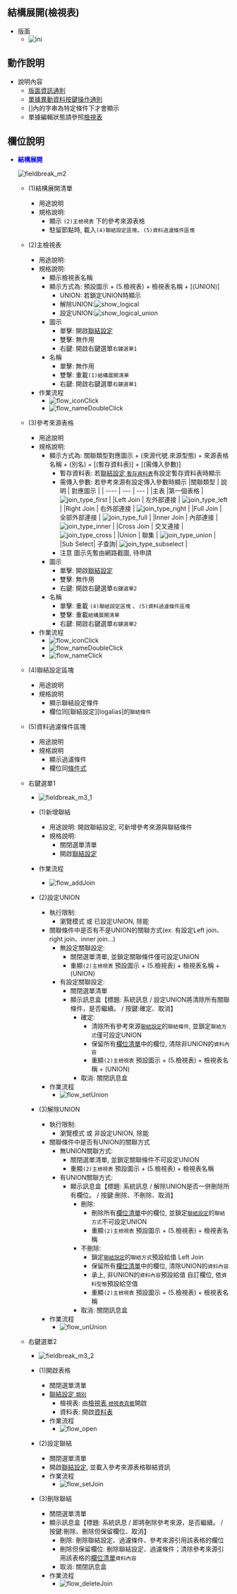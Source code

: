 ## <div id="layout">結構展開<path>(檢視表)</path></div>

* 版面
  * ![ini]

## <div id="form-action">動作說明</div>

* 說明內容
  * [版面資訊通則](../RulesOther/README.md#ruleother1)
  * [單據異動資料按鍵操作通則](../RulesButton/README#rulebutton2)
  * []內的字串為特定條件下才會顯示
  * 單據編輯狀態請參照[檢視表][index]

## <div id="object-desc">欄位說明</div>
* <p id="fieldbreak1" style="color:blue;font-weight:bold">結構展開</p>
 
    ![fieldbreak_m2]

  * <t>(1)結構展開清單</t>
    * 用途說明
    * 規格說明:
      * 顯示 `(2)主檢視表` 下的參考來源表格
      * 駐留節點時, 載入`(4)聯結設定區塊`、`(5)資料過濾條件區塊`
  * <t>(2)主檢視表</t>
    * 用途說明:
    * 規格說明:
      * 顯示檢視表名稱
      * 顯示方式為: 預設圖示 + (5.檢視表) + 檢視表名稱 + [(UNION)]
        * UNION: 若鎖定UNION時顯示
        * 解除UNION:![show_logical]
        * 設定UNION:![show_logical_union]
      * 圖示
        * 單擊: 開啟[聯結設定][join]
        * 雙擊: 無作用
        * 右鍵: 開啟右鍵選單`右鍵選單1`
      * 名稱
        * 單擊: 無作用
        * 雙擊: 重載`(1)結構展開清單`
        * 右鍵: 開啟右鍵選單`右鍵選單1`
    * 作業流程
      * ![flow_iconClick]
      * ![flow_nameDoubleClick]
  * <t id="field3">(3)參考來源表格</t>
    * 用途說明
    * 規格說明: 
      * 顯示方式為: 關聯類型對應圖示 + (來源代號.來源型態) + 來源表格名稱 + (別名) + [(暫存資料表)] +  [(需傳入參數)]
        * 暫存資料表: 若[聯結設定 `暫存資料表`][logalias_astemp]有設定暫存資料表時顯示
        * 需傳入參數: 若參考來源有設定傳入參數時顯示
      |關聯類型 | 說明 | 對應圖示 |
      | ---- | --- | --- |
      |主表 |第一個表格 | ![join_type_first] |
      |Left Join | 左外部連接 | ![join_type_left] |
      |Right Join | 右外部連接 | ![join_type_right] |
      |Full Join | 全部外部連接 | ![join_type_full] |
      |Inner Join | 內部連接 | ![join_type_inner] |
      |Cross Join | 交叉連接 | ![join_type_cross] |
      |Union | 聯集 | ![join_type_union] |
      |Sub Select| 子查詢| ![join_type_subselect] |
        * <ps>注意</ps> 圖示先暫由網路截圖, 待申請
      * 圖示
        * 單擊: 開啟[聯結設定][join]
        * 雙擊: 無作用
        * 右鍵: 開啟右鍵選單`右鍵選單2`
      * 名稱
        * 單擊: 重載 `(4)聯結設定區塊` 、`(5)資料過濾條件區塊`
        * 雙擊: 重載`結構展開清單`
        * 右鍵: 開啟右鍵選單`右鍵選單2`
    * 作業流程
      * ![flow_iconClick]
      * ![flow_nameDoubleClick]
      * ![flow_nameClick]
  * <t>(4)聯結設定區塊</t>
    * 用途說明
    * 規格說明
      * 顯示聯結設定條件
      * 欄位同[聯結設定][logalias]的`聯結條件`
  * <t>(5)資料過濾條件區塊</t>
    * 用途說明
    * 規格說明
      * 顯示過濾條件
      * 欄位同[條件式][O5]

  * <t id="menu1">右鍵選單1</t>
    * ![fieldbreak_m3_1] 

    * <t>(1)新增聯結</t>
      * 用途說明: 開啟聯結設定, 可新增參考來源與聯結條件
      * 規格說明:
        * 關閉選單清單
        * 開啟[聯結設定][join]
    * 作業流程
      * ![flow_addJoin]
    * <t>(2)設定UNION</t>
      * 執行限制:
        * 瀏覽模式 或 已設定UNION, 除能
      * 關聯條件中是否有不是UNION的關聯方式(ex. 有設定Left join、right join、inner join...)
        * 無設定關聯設定:
          * 關閉選單清單, 並鎖定關聯條件僅可設定UNION
          * 重顯`(2)主檢視表` 預設圖示 + (5.檢視表) + 檢視表名稱 + (UNION)
        * 有設定關聯設定:
          * 關閉選單清單
          * 顯示訊息盒【標題: 系統訊息 / 設定UNION將清除所有關聯條件，是否繼續。 / 按鍵:確定、取消】
            * 確定: 
              * 清除所有參考來源[`聯結設定`][join]的`聯結條件`, 並鎖定`聯結方式`僅可設定UNION
              * 保留所有[欄位清單][logcols]中的欄位, 清除非UNION的`資料內容`
              * 重顯`(2)主檢視表` 預設圖示 + (5.檢視表) + 檢視表名稱 + (UNION)
            * 取消: 關閉訊息盒
      * 作業流程
        * ![flow_setUnion]
    * <t>(3)解除UNION</t>
      * 執行限制:
        * 瀏覽模式 或 非設定UNION, 除能
      * 關聯條件中是否有UNION的關聯方式
        * 無UNION關聯方式:
          * 關閉選單清單, 並鎖定關聯條件不可設定UNION
          * 重顯`(2)主檢視表` 預設圖示 + (5.檢視表) + 檢視表名稱
        * 有UNION關聯方式:
          * 顯示訊息盒【標題: 系統訊息 / 解除UNION是否一併刪除所有欄位。 / 按鍵:刪除、不刪除、取消】
            * 刪除: 
              * 刪除所有[欄位清單][logcols]中的欄位, 並鎖定[`聯結設定`][join]的`聯結方式`不可設定UNION
              * 重顯`(2)主檢視表` 預設圖示 + (5.檢視表) + 檢視表名稱
            * 不刪除: 
              * 鎖定[`聯結設定`][join]的`聯結方式`預設給值 Left Join
              * 保留所有[欄位清單][logcols]中的欄位, 清除UNION的`資料內容`
              * 承上, 非UNION的`資料內容`預設給值 自訂欄位, 依`資料型態`預設給空值
              * 重顯`(2)主檢視表` 預設圖示 + (5.檢視表) + 檢視表名稱
            * 取消: 關閉訊息盒
      * 作業流程
        * ![flow_unUnion]
    
  * <t id="menu2">右鍵選單2</t>
    * ![fieldbreak_m3_2]
 
    * <t>(1)開啟表格</t>
      * 關閉選單清單
      * [聯結設定 `類別`][logalias_askind]
        * 檢視表: 由[檢視表 `檢視表頁籤`][log_tab]開啟
        * 資料表: 開啟[資料表][link_Physical]
      * 作業流程
        * ![flow_open]
    * <t>(2)設定聯結</t>      
      * 關閉選單清單
      * 開啟[聯結設定][join], 並載入參考來源表格聯結資訊
      * 作業流程
        * ![flow_setJoin]
    * <t>(3)刪除聯結</t>
      * 關閉選單清單
      * 顯示訊息盒【標題: 系統訊息 / 即將刪除參考來源，是否繼續。 / 按鍵:刪除、刪除但保留欄位、取消】
        * 刪除: 刪除聯結設定、過濾條件、參考來源引用該表格的欄位
        * 刪除但保留欄位: 刪除聯結設定、過濾條件；清除參考來源引用該表格的[欄位清單][logcols]`資料內容`
        * 取消: 關閉訊息盒
      * 作業流程
        * ![flow_deleteJoin]
 
<!-- 圖示_介面 -->
[ini]:attachment/ini_logjoinList.png "[介面]結構展開"
[fieldbreak_m2]:attachment/mark_ini_logjoinview.png "[欄位說明]結構展開"
[fieldbreak_m3_1]:attachment/mark_ini_logjoin_menu1.png "[欄位說明]聯結設定_右鍵選單1"
[fieldbreak_m3_2]:attachment/mark_ini_logjoin_menu2.png "[欄位說明]聯結設定_右鍵選單2"
[fieldbreak_m4]:attachment/mark_ini_logjoin_phydata.png "[欄位說明]結構欄位"
[show_logical]:attachment/show_logical.png "檢視表無設定UNION"
[show_logical_union]:attachment/show_logical_union.png "檢視表有設定UNION"
[join_type_first]:attachment/join_type_first.png "table source"
[join_type_left]:attachment/join_type_left.png "Left Join"
[join_type_right]:attachment/join_type_left.png "Right Join"
[join_type_inner]:attachment/join_type_left.png "Inner Join"
[join_type_full]:attachment/join_type_fullouter.png "Full Join"
[join_type_subselect]:attachment/join_type_sub.png "SubSelect"
[join_type_cross]:attachment/join_type_cross.png "Cross Join"
[join_type_union]:attachment/join_type_union.png "Union" 

[flow_iconClick]:attachment/Diagram_Structure_iconClick.png "圖示單擊(開啟聯結設定)"
[flow_nameClick]:attachment/Diagram_Structure_nameClick.png "名稱單擊(重載聯結設定區塊、資料過濾條件區塊)"
[flow_nameDoubleClick]:attachment/Diagram_Structure_nameDoubleClick.png "名稱雙擊(重載結構展開清單)"
[flow_addJoin]:attachment/Diagram_Structure_addJoin.png "右鍵/新增聯結"
[flow_setJoin]:attachment/Diagram_Structure_setJoin.png "右鍵/設定聯結"
[flow_setUnion]:attachment/Diagram_Structure_setUnion.png "右鍵/設定union"
[flow_unUnion]:attachment/Diagram_Structure_unUnion.png "右鍵/解除union"
[flow_deleteJoin]:attachment/Diagram_Structure_deleteJoin.png "右鍵/刪除聯結"
[flow_open]:attachment/Diagram_Structure_open.png "右鍵/開啟表格"

<!--連結-->
[index]:./README.md "檢視表主頁"
[join]:./join.md "聯結設定"
[logalias_astemp]:./join?id=field3 "暫存資料表"
[logalias_askind]:./join?id=field2 "類別"
[log_tab]:./README?id=field5 "檢視表頁籤"
[logcols]:./columns.md "欄位清單"
[link_Physical]:../Physical/README "資料表"

[O5]:{4}/IDE/Specification/RulesDialog/README#ruledialog1 "條件式"
[link_other1]:{4}/IDE/Specification/RulesOther/README?id=ruleother9 "共用通則_其他操作/打樣通則"
[link_other2]:{4}/IDE/Specification/RulesOther/README?id=ruleother7 "共用通則_其他操作/儲存檢控_不允空白"
[link_other3]:{4}/IDE/Specification/RulesOther/README?id=ruleother8 "共用通則_其他操作/儲存檢控_其他"
[link_other4]:{4}/IDE/Specification/RulesOther/README?id=ruleother10 "共用通則_其他操作/鎖定通則"
[link_other5]:{4}/IDE/Specification/RulesOther/README?id=ruleother11 "共用通則_其他操作/個資加密通則"